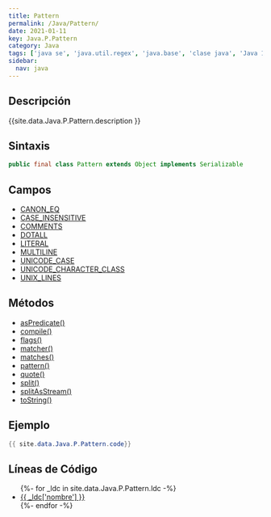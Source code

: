 ```yaml
---
title: Pattern
permalink: /Java/Pattern/
date: 2021-01-11
key: Java.P.Pattern
category: Java
tags: ['java se', 'java.util.regex', 'java.base', 'clase java', 'Java 1.4']
sidebar: 
  nav: java
---
```


## Descripción
{{site.data.Java.P.Pattern.description }}

## Sintaxis
~~~java
public final class Pattern extends Object implements Serializable
~~~

## Campos
* [CANON_EQ](/Java/Pattern/CANON_EQ)
* [CASE_INSENSITIVE](/Java/Pattern/CASE_INSENSITIVE)
* [COMMENTS](/Java/Pattern/COMMENTS)
* [DOTALL](/Java/Pattern/DOTALL)
* [LITERAL](/Java/Pattern/LITERAL)
* [MULTILINE](/Java/Pattern/MULTILINE)
* [UNICODE_CASE](/Java/Pattern/UNICODE_CASE)
* [UNICODE_CHARACTER_CLASS](/Java/Pattern/UNICODE_CHARACTER_CLASS)
* [UNIX_LINES](/Java/Pattern/UNIX_LINES)

## Métodos
* [asPredicate()](/Java/Pattern/asPredicate)
* [compile()](/Java/Pattern/compile)
* [flags()](/Java/Pattern/flags)
* [matcher()](/Java/Pattern/matcher)
* [matches()](/Java/Pattern/matches)
* [pattern()](/Java/Pattern/pattern)
* [quote()](/Java/Pattern/quote)
* [split()](/Java/Pattern/split)
* [splitAsStream()](/Java/Pattern/splitAsStream)
* [toString()](/Java/Pattern/toString)

## Ejemplo
~~~java
{{ site.data.Java.P.Pattern.code}}
~~~

## Líneas de Código
<ul>
{%- for _ldc in site.data.Java.P.Pattern.ldc -%}
   <li>
       <a href="{{_ldc['url'] }}">{{ _ldc['nombre'] }}</a>
   </li>
{%- endfor -%}
</ul>

